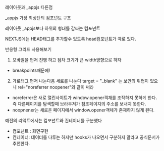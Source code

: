 레이아웃과 _appjs 다른점

_appjs 가장 최상단의 컴포넌트 구조

레이아웃 _appjs보다 하위의 형태를 감싸는 컴포넌트

NEXTJS에는 HEAD태그를 추가할수 있도록 head컴포넌트가 따로 있다.

반응형 그리드 사용해보기

1. 모바일을 먼저 진행 하고 점차 크기가 큰 width방향으로 하자
  - breakpoints때문에!
2. 가로<Row>태그 먼저 나눈다음 세로<Col>를 나눈다 
target = "_blank" 는 보안의 위협이 있으니
rel="noreferrer noopener"와 같이 써라
  - noreferrer은 새로 열린사이트가 window.opener객채를 조작하지 못하게 한다. 즉 다른페이지를 탐색할때 브라우저가 참조페이지의 주소를 보내지 못한다.
  - noopnener는 새로운 페이지에서 window.opener객체가 존재하지 않게 된다.


예전의 리액트에서는 컴포넌트와 컨테이너를 구분했다
  - 컴포넌트 : 화면구현 
  - 컨테이너: 데이터를 다루는 
하지만 hooks가 나오면서 구분하지 말라고 공식문서가 추천한다.